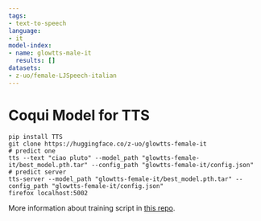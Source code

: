 ```yaml
---
tags:
- text-to-speech
language:
- it
model-index:
- name: glowtts-male-it
  results: []
datasets:
- z-uo/female-LJSpeech-italian
---
```


# Coqui Model for TTS
```
pip install TTS
git clone https://huggingface.co/z-uo/glowtts-female-it
# predict one
tts --text "ciao pluto" --model_path "glowtts-female-it/best_model.pth.tar" --config_path "glowtts-female-it/config.json"
# predict server
tts-server --model_path "glowtts-female-it/best_model.pth.tar" --config_path "glowtts-female-it/config.json"
firefox localhost:5002
```
More information about training script in [this repo](https://github.com/nicolalandro/train_coqui_tts_ita).